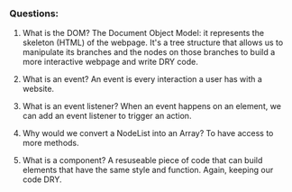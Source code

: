 ### Questions:
1. What is the DOM?
The Document Object Model: it represents the skeleton (HTML) of the webpage. It's a tree structure that allows us to manipulate its branches and the nodes on those branches to build a more interactive webpage and write DRY code.

2. What is an event?
An event is every interaction a user has with a website.

3. What is an event listener?
When an event happens on an element, we can add an event listener to trigger an action. 

4. Why would we convert a NodeList into an Array?
To have access to more methods.

5. What is a component? 
A resuseable piece of code that can build elements that have the same style and function. Again, keeping our code DRY.
